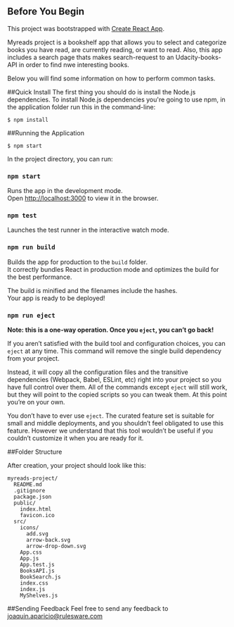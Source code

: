 ## Before You Begin
This project was bootstrapped with [Create React App](https://github.com/facebookincubator/create-react-app). <br>

Myreads project is a bookshelf app that allows you to select and categorize books you have read, are currently reading, or want to read. Also, this app includes a search page thats makes search-request to an Udacity-books-API in order to find nwe interesting books. <br>

Below you will find some information on how to perform common tasks.<br>

##Quick Install
The first thing you should do is install the Node.js dependencies. To install Node.js dependencies you're going to use npm, in the application folder run this in the command-line:

```
$ npm install
```

##Running the Application
```
$ npm start
```

In the project directory, you can run:

### `npm start`

Runs the app in the development mode.<br>
Open [http://localhost:3000](http://localhost:3000) to view it in the browser.


### `npm test`

Launches the test runner in the interactive watch mode.<br>


### `npm run build`

Builds the app for production to the `build` folder.<br>
It correctly bundles React in production mode and optimizes the build for the best performance.

The build is minified and the filenames include the hashes.<br>
Your app is ready to be deployed!


### `npm run eject`

**Note: this is a one-way operation. Once you `eject`, you can’t go back!**

If you aren’t satisfied with the build tool and configuration choices, you can `eject` at any time. This command will remove the single build dependency from your project.

Instead, it will copy all the configuration files and the transitive dependencies (Webpack, Babel, ESLint, etc) right into your project so you have full control over them. All of the commands except `eject` will still work, but they will point to the copied scripts so you can tweak them. At this point you’re on your own.

You don’t have to ever use `eject`. The curated feature set is suitable for small and middle deployments, and you shouldn’t feel obligated to use this feature. However we understand that this tool wouldn’t be useful if you couldn’t customize it when you are ready for it.

##Folder Structure

After creation, your project should look like this:

```
myreads-project/
  README.md
  .gitignore
  package.json
  public/
    index.html
    favicon.ico
  src/
    icons/
      add.svg
      arrow-back.svg
      arrow-drop-down.svg
    App.css
    App.js
    App.test.js
    BooksAPI.js
    BookSearch.js
    index.css
    index.js
    MyShelves.js

```

##Sending Feedback
Feel free to send any feedback to joaquin.aparicio@rulesware.com
